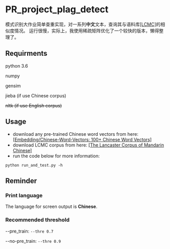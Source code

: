 # PR_project_plag_detect
模式识别大作业简单查重实现，对一系列**中文**文本，查询其与语料库[[LCMC]](http://ota.ox.ac.uk/scripts/download.php?otaid=2474)的相似度情况。
运行很慢，实际上，我使用稀疏矩阵优化了一个较快的版本，懒得整理了。
## Requirments
python 3.6

numpy

gensim

jieba (if use Chinese corpus)

~~nltk (if use English corpus)~~

## Usage
- download any pre-trained Chinese word vectors from here: [[Embedding/Chinese-Word-Vectors: 100+ Chinese Word Vectors]](https://github.com/Embedding/Chinese-Word-Vectors)
- download LCMC corpus from here: [[The Lancaster Corpus of Mandarin Chinese]](http://ota.ox.ac.uk/scripts/download.php?otaid=2474)
- run the code below for more information:

```shell
python run_and_test.py -h
```

## Reminder

### Print language

The language for screen output is **Chinese**.

### Recommended threshold

--pre_train: ```--thre 0.7```

--no-pre_train: ```--thre 0.9```
